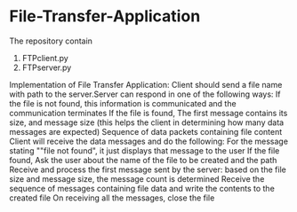 # File-Transfer-Application
The repository contain  
1) FTPclient.py  
2) FTPserver.py

Implementation of File Transfer Application: 
Client should send a file name with path to the server.Server can respond in one of the following ways: If the file is not found, this information is communicated and the communication terminates If the file is found, The first message contains its size, and message size (this helps the client in determining how many data messages are expected) Sequence of data packets containing file content Client will receive the data messages and do the following: For the message stating ""file not found", it just displays that message to the user If the file found, Ask the user about the name of the file to be created and the path Receive and process the first message sent by the server: based on the file size and message size, the message count is determined Receive the sequence of messages containing file data and write the contents to the created file On receiving all the messages, close the file
